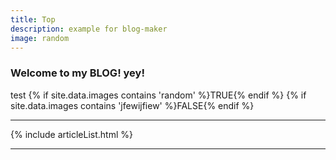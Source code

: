 ```yaml
---
title: Top
description: example for blog-maker
image: random
---
```


### Welcome to my BLOG! yey!

test
{% if site.data.images contains 'random' %}TRUE{% endif %}
{% if site.data.images contains 'jfewijfiew' %}FALSE{% endif %}

---

{% include articleList.html %}

---
